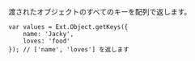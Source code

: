 渡されたオブジェクトのすべてのキーを配列で返します。

    var values = Ext.Object.getKeys({
        name: 'Jacky',
        loves: 'food'
    }); // ['name', 'loves'] を返します
